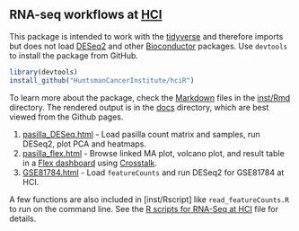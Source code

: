 ## RNA-seq workflows at [HCI]

This package is intended to work with the [tidyverse] and therefore imports but does not
load [DESeq2] and other [Bioconductor] packages.  Use `devtools` to install the package from GitHub.

```r
library(devtools)
install_github("HuntsmanCancerInstitute/hciR")
```

To learn more about the package, check the [Markdown] files in the [inst/Rmd] directory.
The rendered output is in the [docs] directory, which are best viewed from the Github pages.

1. [pasilla_DESeq.html] - Load pasilla count matrix and samples, run DESeq2, plot PCA and heatmaps.
2. [pasilla_flex.html] - Browse linked MA plot, volcano plot, and result table in a [Flex dashboard] using [Crosstalk].
3. [GSE81784.html] - Load `featureCounts` and run DESeq2 for GSE81784 at HCI.

A few functions are also included in [inst/Rscript] like `read_featureCounts.R` to run on the command line.  See the
[R scripts for RNA-Seq at HCI] file for details.


[HCI]: http://healthcare.utah.edu/huntsmancancerinstitute/
[RNA-seq workflows]: http://www.bioconductor.org/help/workflows/rnaseqGene/
[tidyverse]: http://r4ds.had.co.nz/
[DESeq2]: https://bioconductor.org/packages/release/bioc/html/DESeq2.html
[Bioconductor]: https://bioconductor.org/
[inst/Rmd]: https://github.com/HuntsmanCancerInstitute/hciR/blob/master/inst/Rmd
[inst/Rmd]: https://github.com/HuntsmanCancerInstitute/hciR/blob/master/inst/Rscript
[pasilla_flex.html]: https://huntsmancancerinstitute.github.io/hciR/pasilla_flex.html
[pasilla_DESeq.html]: https://huntsmancancerinstitute.github.io/hciR/pasilla_DESeq.html
[GSE81784.html]: https://huntsmancancerinstitute.github.io/hciR/GSE81784.html
[inst/Rmd]: https://github.com/HuntsmanCancerInstitute/hciR/blob/master/inst/Rmd
[docs]: https://github.com/HuntsmanCancerInstitute/hciR/blob/master/docs
[Markdown]: http://rmarkdown.rstudio.com/
[Flex dashboard]: http://rmarkdown.rstudio.com/flexdashboard/
[Crosstalk]: https://rstudio.github.io/crosstalk/
[R scripts for RNA-Seq at HCI]: https://huntsmancancerinstitute.github.io/hciR/hciR_scripts.html
